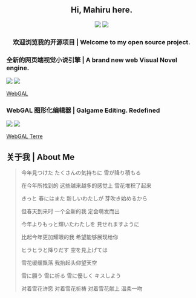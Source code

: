 <h2 align="center">Hi, Mahiru here.</h2>

<p align="center">
<a title="bilibili" target="_blank" href="https://space.bilibili.com/7321105"><img src="https://img.shields.io/badge/Bilibili-%E9%82%BB%E5%AE%B6%E7%A0%81%E5%86%9C%E7%9C%9F%E6%98%BC%E9%85%B1-%23DB4D6D" ></a>
<a title="blog" target="_blank" href="https://blog.icedn.com/"><img src="https://img.shields.io/badge/Blog-Mahiru's%20Humble%20Abode-%2366327C" ></a>
</p>

<h3 align="center">欢迎浏览我的开源项目 | Welcome to my open source project.</h3>

### 全新的网页端视觉小说引擎 | A brand new web Visual Novel engine.

<a title="webgal-stars" target="_blank" href="https://github.com/MakinoharaShoko/WebGAL"><img src="https://img.shields.io/github/stars/MakinoharaShoko/WebGAL?style=for-the-badge" ></a>
<a title="webgal-forks" target="_blank" href="https://github.com/MakinoharaShoko/WebGAL"><img src="https://img.shields.io/github/forks/MakinoharaShoko/WebGAL?style=for-the-badge" ></a>

[WebGAL](https://github.com/MakinoharaShoko/WebGAL)

### WebGAL 图形化编辑器 | Galgame Editing. Redefined

<a title="cloudlog-stars" target="_blank" href="https://github.com/MakinoharaShoko/WebGAL_Terre"><img src="https://img.shields.io/github/stars/MakinoharaShoko/WebGAL_Terre?style=for-the-badge" ></a>
<a title="webgal-forks" target="_blank" href="https://github.com/MakinoharaShoko/WebGAL_Terre"><img src="https://img.shields.io/github/forks/MakinoharaShoko/WebGAL_Terre?style=for-the-badge" ></a>

[WebGAL Terre](https://github.com/MakinoharaShoko/WebGAL_Terre)

## 关于我 | About Me

> 今年見つけた たくさんの気持ちに 雪が降り積もる  
> 
> 在今年所找到的 这些越来越多的感觉上 雪花堆积了起来  
> 
> きっと 春にはまた 新しいわたしが 芽吹き始めるから  
> 
> 但春天到来时 一个全新的我 定会萌发而出  
> 
> 今年よりもっと輝いたわたしを 見せれますように  
> 
> 比起今年更加耀眼的我 希望能够展现给你  
> 
> ヒラヒラと降りだす 空を見上げては  
> 
> 雪花缓缓飘落 我抬起头仰望天空  
> 
> 雪に願う 雪に祈る 雪に優しく キスしよう  
> 
> 对着雪花许愿 对着雪花祈祷 对着雪花献上 温柔一吻
